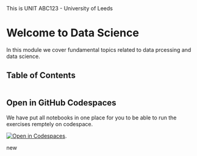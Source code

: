 <div class="top-banner">
  This is UNIT ABC123 - University of Leeds
</div>


# Welcome to Data Science

In this module we cover fundamental topics related to data prcessing and data science.

<!-- check out [the Jupyter Book documentation](https://jupyterbook.org) for more information. -->

## Table of Contents
```{tableofcontents}
```

## Open in GitHub Codespaces
We have put all notebooks in one place for you to be able to run the exercises remptely on codespace.

[![Open in Codespaces](https://github.com/codespaces/badge.svg)](https://github.com/codespaces/new?hide_repo_select=true&repo=MSc-in-AI-Programme/Module1).

new